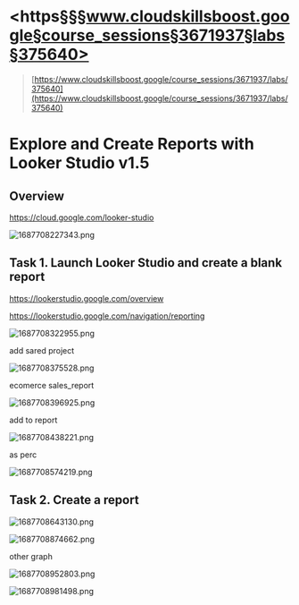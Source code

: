 # <https§§§www.cloudskillsboost.google§course_sessions§3671937§labs§375640>

> [https://www.cloudskillsboost.google/course_sessions/3671937/labs/375640](https://www.cloudskillsboost.google/course_sessions/3671937/labs/375640)


# Explore and Create Reports with Looker Studio v1.5


## Overview

https://cloud.google.com/looker-studio

 ![1687708227343.png](./1687708227343.png)

## Task 1. Launch Looker Studio and create a blank report

https://lookerstudio.google.com/overview


https://lookerstudio.google.com/navigation/reporting


 ![1687708322955.png](./1687708322955.png)


add sared project

 ![1687708375528.png](./1687708375528.png)

ecomerce sales_report

 ![1687708396925.png](./1687708396925.png)

add to report

 ![1687708438221.png](./1687708438221.png)

as perc

 ![1687708574219.png](./1687708574219.png)

## Task 2. Create a report


 ![1687708643130.png](./1687708643130.png)



 ![1687708874662.png](./1687708874662.png)

other graph

 ![1687708952803.png](./1687708952803.png)

 ![1687708981498.png](./1687708981498.png)
